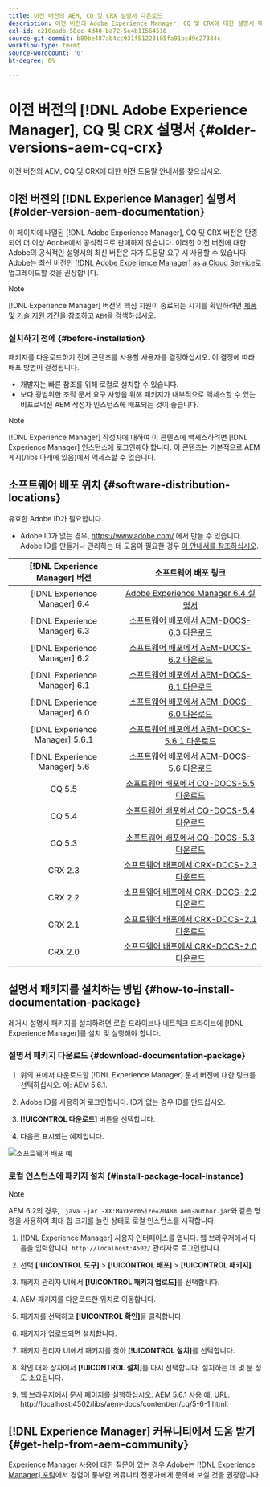 ```yaml
---
title: 이전 버전의 AEM, CQ 및 CRX 설명서 다운로드
description: 이전 버전의 Adobe Experience Manager, CQ 및 CRX에 대한 설명서 패키지를 다운로드합니다.
exl-id: c210eadb-58ec-4d40-ba72-5e4b11564510
source-git-commit: b89be487ab4cc931f51223105fa91bcd9e27384c
workflow-type: tm+mt
source-wordcount: '0'
ht-degree: 0%

---
```


# 이전 버전의 [!DNL Adobe Experience Manager], CQ 및 CRX 설명서 {#older-versions-aem-cq-crx}

이전 버전의 AEM, CQ 및 CRX에 대한 이전 도움말 안내서를 찾으십시오.

## 이전 버전의 [!DNL Experience Manager] 설명서 {#older-version-aem-documentation}

이 페이지에 나열된 [!DNL Adobe Experience Manager], CQ 및 CRX 버전은 단종되어 더 이상 Adobe에서 공식적으로 판매하지 않습니다. 이러한 이전 버전에 대한 Adobe의 공식적인 설명서의 최신 버전은 자가 도움말 요구 시 사용할 수 있습니다. Adobe는 최신 버전인 [[!DNL Adobe Experience Manager] as a Cloud Service](https://experienceleague.adobe.com/docs/experience-manager-cloud-service.html)로 업그레이드할 것을 권장합니다.

>[!NOTE]
>
>[!DNL Experience Manager] 버전의 핵심 지원이 종료되는 시기를 확인하려면 [제품 및 기술 지원 기간](https://helpx.adobe.com/kr/support/programs/eol-matrix.html)을 참조하고 `AEM`을 검색하십시오.

### 설치하기 전에 {#before-installation}

패키지를 다운로드하기 전에 콘텐츠를 사용할 사용자를 결정하십시오. 이 결정에 따라 배포 방법이 결정됩니다.

* 개발자는 빠른 참조를 위해 로컬로 설치할 수 있습니다.
* 보다 광범위한 조직 문서 요구 사항을 위해 패키지가 내부적으로 액세스할 수 있는 비프로덕션 AEM 작성자 인스턴스에 배포되는 것이 좋습니다.

>[!NOTE]
>
>[!DNL Experience Manager] 작성자에 대하여 이 콘텐츠에 액세스하려면 [!DNL Experience Manager] 인스턴스에 로그인해야 합니다. 이 콘텐츠는 기본적으로 AEM 게시(/libs 아래에 있음)에서 액세스할 수 없습니다.

## 소프트웨어 배포 위치 {#software-distribution-locations}

유효한 Adobe ID가 필요합니다.

* Adobe ID가 없는 경우, https://www.adobe.com/ 에서 만들 수 있습니다.
Adobe ID를 만들거나 관리하는 데 도움이 필요한 경우 [이 안내서를 참조하십시오](https://helpx.adobe.com/kr/manage-account.html).

| [!DNL Experience Manager] 버전 | 소프트웨어 배포 링크 |
|:-----------:|:--------------------------------------------------:|
| [!DNL Experience Manager] 6.4 | [Adobe Experience Manager 6.4 설명서](https://experienceleague.adobe.com/docs/experience-manager-64.html) |
| [!DNL Experience Manager] 6.3 | [소프트웨어 배포에서 AEM-DOCS-6.3 다운로드](https://experience.adobe.com/#/downloads/content/software-distribution/en/aem.html?package=/content/software-distribution/en/details.html/content/dam/aem/public/adobe/packages/aem-docs/aem-docs-6-3.zip) |
| [!DNL Experience Manager] 6.2 | [소프트웨어 배포에서 AEM-DOCS-6.2 다운로드](https://experience.adobe.com/#/downloads/content/software-distribution/en/aem.html?package=/content/software-distribution/en/details.html/content/dam/aem/public/adobe/packages/aem-docs/aem-docs-6-2.zip) |
| [!DNL Experience Manager] 6.1 | [소프트웨어 배포에서 AEM-DOCS-6.1 다운로드](https://experience.adobe.com/#/downloads/content/software-distribution/en/aem.html?package=/content/software-distribution/en/details.html/content/dam/aem/public/adobe/packages/aem-docs/aem-docs-6-1.zip) |
| [!DNL Experience Manager] 6.0 | [소프트웨어 배포에서 AEM-DOCS-6.0 다운로드](https://experience.adobe.com/#/downloads/content/software-distribution/en/aem.html?package=/content/software-distribution/en/details.html/content/dam/aem/public/adobe/packages/aem-docs/aem-docs-6-0.zip) |
| [!DNL Experience Manager] 5.6.1 | [소프트웨어 배포에서 AEM-DOCS-5.6.1 다운로드](https://experience.adobe.com/#/downloads/content/software-distribution/en/aem.html?package=/content/software-distribution/en/details.html/content/dam/aem/public/adobe/packages/aem-docs/aem-docs-5-6-1.zip) |
| [!DNL Experience Manager] 5.6 | [소프트웨어 배포에서 AEM-DOCS-5.6 다운로드](https://experience.adobe.com/#/downloads/content/software-distribution/en/aem.html?package=/content/software-distribution/en/details.html/content/dam/aem/public/adobe/packages/aem-docs/aem-docs-5-6.zip) |
| CQ 5.5 | [소프트웨어 배포에서 CQ-DOCS-5.5 다운로드](https://experience.adobe.com/#/downloads/content/software-distribution/en/aem.html?package=%2Fcontent%2Fsoftware-distribution%2Fen%2Fdetails.html%2Fcontent%2Fdam%2Faem%2Fpublic%2Fadobe%2Fpackages%2Faem-docs%2Faem-docs-5-5.zip) |
| CQ 5.4 | [소프트웨어 배포에서 CQ-DOCS-5.4 다운로드](https://experience.adobe.com/#/downloads/content/software-distribution/en/aem.html?package=/content/software-distribution/en/details.html/content/dam/aem/public/adobe/packages/aem-docs/aem-docs-5-4.zip) |
| CQ 5.3 | [소프트웨어 배포에서 CQ-DOCS-5.3 다운로드](https://experience.adobe.com/#/downloads/content/software-distribution/en/aem.html?package=/content/software-distribution/en/details.html/content/dam/aem/public/adobe/packages/aem-docs/aem-docs-5-3.zip) |
| CRX 2.3 | [소프트웨어 배포에서 CRX-DOCS-2.3 다운로드](https://experience.adobe.com/#/downloads/content/software-distribution/en/aem.html?package=/content/software-distribution/en/details.html/content/dam/aem/public/adobe/packages/aem-docs/crx-docs-2-3.zip) |
| CRX 2.2 | [소프트웨어 배포에서 CRX-DOCS-2.2 다운로드](https://experience.adobe.com/#/downloads/content/software-distribution/en/aem.html?package=/content/software-distribution/en/details.html/content/dam/aem/public/adobe/packages/aem-docs/crx-docs-2-2.zip) |
| CRX 2.1 | [소프트웨어 배포에서 CRX-DOCS-2.1 다운로드](https://experience.adobe.com/#/downloads/content/software-distribution/en/aem.html?package=/content/software-distribution/en/details.html/content/dam/aem/public/adobe/packages/aem-docs/crx-docs-2-1.zip) |
| CRX 2.0 | [소프트웨어 배포에서 CRX-DOCS-2.0 다운로드](https://experience.adobe.com/#/downloads/content/software-distribution/en/aem.html?package=/content/software-distribution/en/details.html/content/dam/aem/public/adobe/packages/aem-docs/crx-docs-2-0.zip) |

## 설명서 패키지를 설치하는 방법 {#how-to-install-documentation-package}

레거시 설명서 패키지를 설치하려면 로컬 드라이브나 네트워크 드라이브에 [!DNL Experience Manager]를 설치 및 실행해야 합니다.

### 설명서 패키지 다운로드 {#download-documentation-package}

1. 위의 표에서 다운로드할 [!DNL Experience Manager] 문서 버전에 대한 링크를 선택하십시오. 예: AEM 5.6.1.

1. Adobe ID를 사용하여 로그인합니다. ID가 없는 경우 ID를 만드십시오.

1. **[!UICONTROL 다운로드]** 버튼을 선택합니다.

1. 다음은 표시되는 예제입니다.

![소프트웨어 배포 예](assets/screen_shot_2020-07-10at161922.jpg)

### 로컬 인스턴스에 패키지 설치 {#install-package-local-instance}

>[!NOTE]
>
>AEM 6.2의 경우, ` java -jar -XX:MaxPermSize=2048m aem-author.jar`와 같은 명령을 사용하여 최대 힙 크기를 늘린 상태로 로컬 인스턴스를 시작합니다.

1. [!DNL Experience Manager] 사용자 인터페이스를 엽니다. 웹 브라우저에서 다음을 입력합니다. `http://localhost:4502/` 관리자로 로그인합니다.

1. 선택 **[!UICONTROL 도구]** > **[!UICONTROL 배포]** > **[!UICONTROL 패키지]**.

1. 패키지 관리자 UI에서 **[!UICONTROL 패키지 업로드]**&#x200B;를 선택합니다.

1. AEM 패키지를 다운로드한 위치로 이동합니다.

1. 패키지를 선택하고 **[!UICONTROL 확인]**&#x200B;을 클릭합니다.

1. 패키지가 업로드되면 설치합니다.

1. 패키지 관리자 UI에서 패키지를 찾아 **[!UICONTROL 설치]**&#x200B;를 선택합니다.

1. 확인 대화 상자에서 **[!UICONTROL 설치]**&#x200B;를 다시 선택합니다. 설치하는 데 몇 분 정도 소요됩니다.

1. 웹 브라우저에서 문서 페이지를 실행하십시오. AEM 5.6.1 사용 예, URL: http://localhost:4502/libs/aem-docs/content/en/cq/5-6-1.html.

## [!DNL Experience Manager] 커뮤니티에서 도움 받기 {#get-help-from-aem-community}

Experience Manager 사용에 대한 질문이 있는 경우 Adobe는 [ [!DNL Experience Manager] 포럼](https://experienceleaguecommunities.adobe.com/t5/adobe-experience-manager/ct-p/adobe-experience-manager-community)에서 경험이 풍부한 커뮤니티 전문가에게 문의해 보실 것을 권장합니다.
